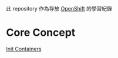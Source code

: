 此 repository 作為存放 [OpenShift](https://www.openshift.org/) 的學習紀錄


Core Concept
============

[Init Containers](architecture/init_container.md)